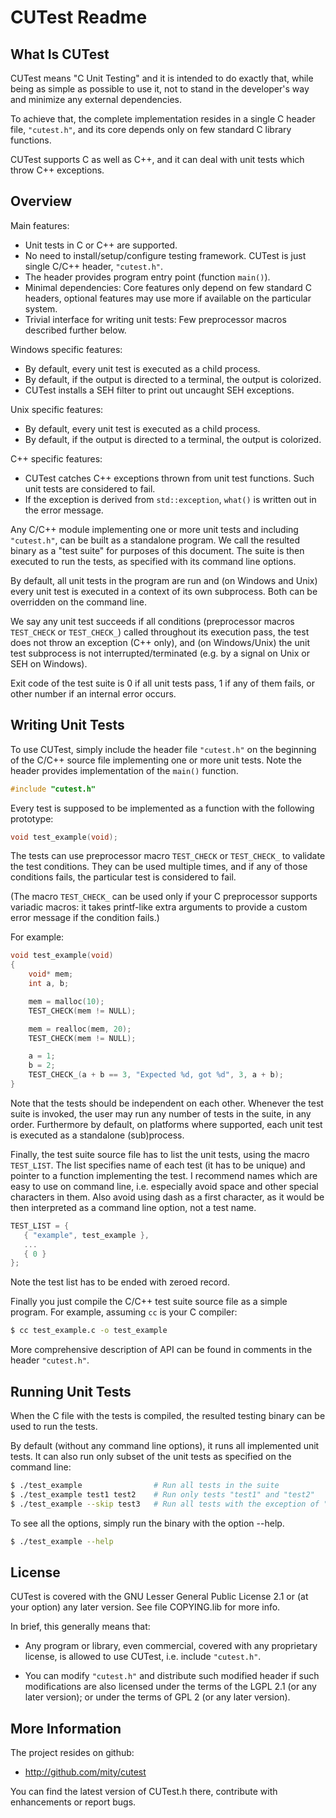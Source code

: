# CUTest Readme


## What Is CUTest

CUTest means "C Unit Testing" and it is intended to do exactly that, while
being as simple as possible to use it, not to stand in the developer's way
and minimize any external dependencies.

To achieve that, the complete implementation resides in a single C header file,
`"cutest.h"`, and its core depends only on few standard C library functions.

CUTest supports C as well as C++, and it can deal with unit tests which throw
C++ exceptions.


## Overview

Main features:
* Unit tests in C or C++ are supported.
* No need to install/setup/configure testing framework. CUTest is just single
  C/C++ header, `"cutest.h"`.
* The header provides program entry point (function `main()`).
* Minimal dependencies: Core features only depend on few standard C headers,
  optional features may use more if available on the particular system.
* Trivial interface for writing unit tests: Few preprocessor macros described
  further below.

Windows specific features:
* By default, every unit test is executed as a child process.
* By default, if the output is directed to a terminal, the output is colorized.
* CUTest installs a SEH filter to print out uncaught SEH exceptions.

Unix specific features:
* By default, every unit test is executed as a child process.
* By default, if the output is directed to a terminal, the output is colorized.

C++ specific features:
* CUTest catches C++ exceptions thrown from unit test functions. Such unit
  tests are considered to fail.
* If the exception is derived from `std::exception`, `what()` is written out
  in the error message.

Any C/C++ module implementing one or more unit tests and including `"cutest.h"`,
can be built as a standalone program. We call the resulted binary as a "test
suite" for purposes of this document. The suite is then executed to run the
tests, as specified with its command line options.

By default, all unit tests in the program are run and (on Windows and Unix)
every unit test is executed in a context of its own subprocess. Both can be
overridden on the command line.

We say any unit test succeeds if all conditions (preprocessor macros `TEST_CHECK`
or `TEST_CHECK_`) called throughout its execution pass, the test does not throw
an exception (C++ only), and (on Windows/Unix) the unit test subprocess is not
interrupted/terminated (e.g. by a signal on Unix or SEH on Windows).

Exit code of the test suite is 0 if all unit tests pass, 1 if any of them fails,
or other number if an internal error occurs.


## Writing Unit Tests

To use CUTest, simply include the header file `"cutest.h"` on the beginning of
the C/C++ source file implementing one or more unit tests. Note the header
provides implementation of the `main()` function.

```C
#include "cutest.h"
```

Every test is supposed to be implemented as a function with the following
prototype:

```C
void test_example(void);
```

The tests can use preprocessor macro `TEST_CHECK` or `TEST_CHECK_` to validate the
test conditions. They can be used multiple times, and if any of those conditions
fails, the particular test is considered to fail.

(The macro `TEST_CHECK_` can be used only if your C preprocessor supports variadic
macros: it takes printf-like extra arguments to provide a custom error message
if the condition fails.)

For example:

```C
void test_example(void)
{
    void* mem;
    int a, b;

    mem = malloc(10);
    TEST_CHECK(mem != NULL);

    mem = realloc(mem, 20);
    TEST_CHECK(mem != NULL);

    a = 1;
    b = 2;
    TEST_CHECK_(a + b == 3, "Expected %d, got %d", 3, a + b);
}
```

Note that the tests should be independent on each other. Whenever the test
suite is invoked, the user may run any number of tests in the suite, in any
order. Furthermore by default, on platforms where supported, each unit test
is executed as a standalone (sub)process.

Finally, the test suite source file has to list the unit tests, using the
macro `TEST_LIST`. The list specifies name of each test (it has to be unique)
and pointer to a function implementing the test. I recommend names which are
easy to use on command line, i.e. especially avoid space and other special
characters in them. Also avoid using dash as a first character, as it would
be then interpreted as a command line option, not a test name.

```C
TEST_LIST = {
   { "example", test_example },
   ...
   { 0 }
};
```

Note the test list has to be ended with zeroed record.

Finally you just compile the C/C++ test suite source file as a simple program.
For example, assuming `cc` is your C compiler:

```sh
$ cc test_example.c -o test_example
```

More comprehensive description of API can be found in comments in the header
`"cutest.h"`.


## Running Unit Tests

When the C file with the tests is compiled, the resulted testing binary can be
used to run the tests.

By default (without any command line options), it runs all implemented unit
tests. It can also run only subset of the unit tests as specified on the
command line:

```sh
$ ./test_example                # Run all tests in the suite
$ ./test_example test1 test2    # Run only tests "test1" and "test2"
$ ./test_example --skip test3   # Run all tests with the exception of "test3"
```

To see all the options, simply run the binary with the option --help.

```sh
$ ./test_example --help
```


## License

CUTest is covered with the GNU Lesser General Public License 2.1 or
(at your option) any later version. See file COPYING.lib for more info.

In brief, this generally means that:

* Any program or library, even commercial, covered with any proprietary
  license, is allowed to use CUTest, i.e. include `"cutest.h"`.

* You can modify `"cutest.h"` and distribute such modified header if such
  modifications are also licensed under the terms of the LGPL 2.1  (or any
  later version); or under the terms of GPL 2 (or any later version).


## More Information

The project resides on github:

* http://github.com/mity/cutest

You can find the latest version of CUTest.h there, contribute with enhancements
or report bugs.
